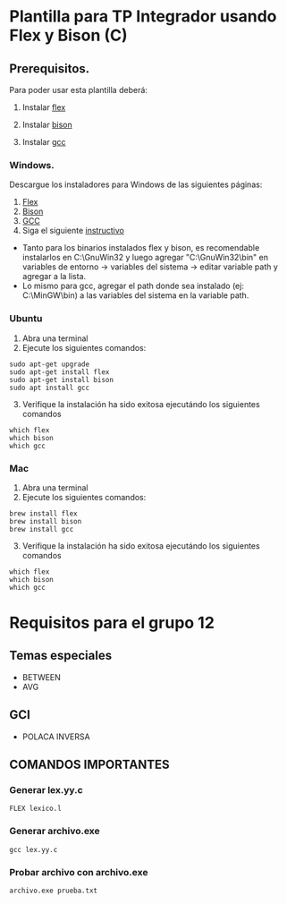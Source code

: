 # Plantilla para TP Integrador usando Flex y Bison (C)

## Prerequisitos. 

Para poder usar esta plantilla deberá:

1. Instalar [flex](https://github.com/westes/flex)

2. Instalar [bison](https://www.gnu.org/software/bison/)

3. Instalar [gcc](https://gcc.gnu.org/)


### Windows. 

Descargue los instaladores para Windows de las siguientes páginas:

1. [Flex](http://gnuwin32.sourceforge.net/packages/flex.htm)
2. [Bison](http://gnuwin32.sourceforge.net/packages/bison.htm)
3. [GCC](https://sourceforge.net/projects/mingw/files/)
4. Siga el siguiente [instructivo](https://issuu.com/lilianachisaguano/docs/instalacion_de_flex__bison_y_mingw)

* Tanto para los binarios instalados flex y bison, es recomendable instalarlos en C:\GnuWin32 y luego agregar "C:\GnuWin32\bin" en variables de entorno -> variables del sistema -> editar variable path y agregar a la lista.
* Lo mismo para gcc, agregar el path donde sea instalado (ej: C:\MinGW\bin) a las variables del sistema en la variable path.

### Ubuntu

1. Abra una terminal
2. Ejecute los siguientes comandos:

```sudo apt-get update
sudo apt-get upgrade
sudo apt-get install flex
sudo apt-get install bison
sudo apt install gcc
```

3. Verifique la instalación ha sido exitosa ejecutándo los siguientes comandos

```
which flex
which bison
which gcc
```

### Mac

1. Abra una terminal
2. Ejecute los siguientes comandos:

```sudo apt-get update
brew install flex
brew install bison
brew install gcc
```
3. Verifique la instalación ha sido exitosa ejecutándo los siguientes comandos

```
which flex
which bison
which gcc
```
# Requisitos para el grupo 12

## Temas especiales
* BETWEEN
* AVG

## GCI
* POLACA INVERSA

## COMANDOS IMPORTANTES
### Generar lex.yy.c
```
FLEX lexico.l
```
### Generar archivo.exe
```
gcc lex.yy.c
```

### Probar archivo con archivo.exe
```
archivo.exe prueba.txt
```

